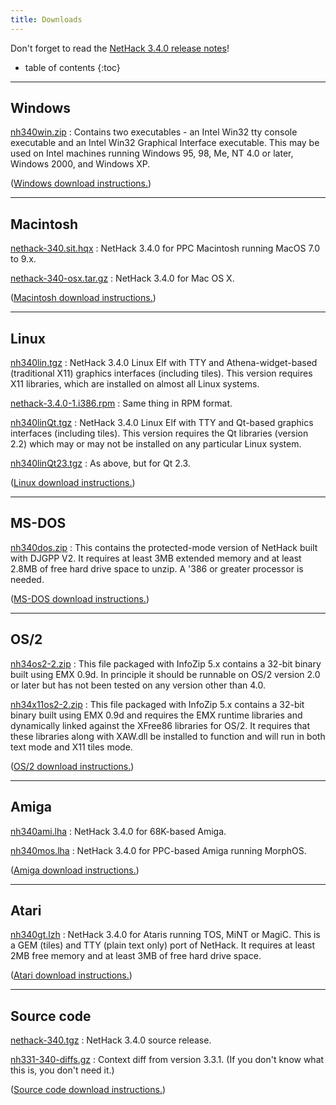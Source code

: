 ```yaml
---
title: Downloads
---
```

Don't forget to read the [NetHack 3.4.0 release notes](release.html)!

* table of contents
{:toc}

---

## Windows

[nh340win.zip](http://sourceforge.net/projects/nethack/files/nethack/3.4.0/nh340win.zip/download)
: Contains two executables - an Intel Win32 tty console executable and an Intel Win32 Graphical Interface executable.  This may be used on Intel machines running Windows 95, 98, Me, NT 4.0 or later, Windows 2000, and Windows XP.

([Windows download instructions.](ports/download-win.html))

---

## Macintosh

[nethack-340.sit.hqx](http://sourceforge.net/projects/nethack/files/nethack/3.4.0/nethack-340.sit.hqx/download)
: NetHack 3.4.0 for PPC Macintosh running MacOS 7.0 to 9.x.

[nethack-340-osx.tar.gz](http://sourceforge.net/projects/nethack/files/nethack/3.4.0/nethack-340-osx.tar.gz/download)
: NetHack 3.4.0 for Mac OS X.

([Macintosh download instructions.](ports/download-mac.html))

---

## Linux

[nh340lin.tgz](http://sourceforge.net/projects/nethack/files/nethack/3.4.0/nh340lin.tgz/download)
: NetHack 3.4.0 Linux Elf with TTY and Athena-widget-based (traditional X11) graphics interfaces (including tiles).  This version requires X11 libraries, which are installed on almost all Linux systems.

[nethack-3.4.0-1.i386.rpm](http://sourceforge.net/projects/nethack/files/nethack/3.4.0/nethack-3.4.0-1.i386.rpm/download)
: Same thing in RPM format.

[nh340linQt.tgz](http://sourceforge.net/projects/nethack/files/nethack/3.4.0/nh340linQt.tgz/download)
: NetHack 3.4.0 Linux Elf with TTY and Qt-based graphics interfaces (including tiles).  This version requires the Qt libraries (version 2.2) which may or may not be installed on any particular Linux system.

[nh340linQt23.tgz](http://sourceforge.net/projects/nethack/files/nethack/3.4.0/nh340linQt23.tgz/download)
: As above, but for Qt 2.3.

([Linux download instructions.](ports/download-linux.html))

---

## MS-DOS

[nh340dos.zip](http://sourceforge.net/projects/nethack/files/nethack/3.4.0/nh340dos.zip/download)
: This contains the protected-mode version of NetHack built with DJGPP V2.  It requires at least 3MB extended memory and at least 2.8MB of free hard drive space to unzip.  A '386 or greater processor is needed.

([MS-DOS download instructions.](ports/download-msdos.html))

---

## OS/2

[nh34os2-2.zip](http://sourceforge.net/projects/nethack/files/nethack/3.4.0/nh34os2-2.zip/download)
: This file packaged with InfoZip 5.x contains a 32-bit binary built using EMX 0.9d.  In principle it should be runnable on OS/2 version 2.0 or later but has not been tested on any version other than 4.0.

[nh34x11os2-2.zip](http://sourceforge.net/projects/nethack/files/nethack/3.4.0/nh34x11os2-2.zip/download)
: This file packaged with InfoZip 5.x contains a 32-bit binary built using EMX 0.9d and requires the EMX runtime libraries and dynamically linked against the XFree86 libraries for OS/2.  It requires that these libraries along with XAW.dll be installed to function and will run in both text mode and X11 tiles mode.

([OS/2 download instructions.](ports/download-os2.html))

---

## Amiga

[nh340ami.lha](http://sourceforge.net/projects/nethack/files/nethack/3.4.0/nh340ami.lha/download)
: NetHack 3.4.0 for 68K-based Amiga.

[nh340mos.lha](http://sourceforge.net/projects/nethack/files/nethack/3.4.0/nh340mos.lha/download)
: NetHack 3.4.0 for PPC-based Amiga running MorphOS.

([Amiga download instructions.](ports/download-amiga.html))

---

## Atari

[nh340gt.lzh](http://sourceforge.net/projects/nethack/files/nethack/3.4.0/nh340gt.lzh/download)
: NetHack 3.4.0 for Ataris running TOS, MiNT or MagiC.  This is a GEM (tiles) and TTY (plain text only) port of NetHack.  It requires at least 2MB free memory and at least 3MB of free hard drive space.

([Atari download instructions.](ports/download-atari.html))

---

## Source code

[nethack-340.tgz](http://sourceforge.net/projects/nethack/files/nethack/3.4.0/nethack-340.tgz/download)
: NetHack 3.4.0 source release.

[nh331-340-diffs.gz](http://sourceforge.net/projects/nethack/files/nethack/3.4.0/nh331-340-diffs.gz/download)
: Context diff from version 3.3.1.  (If you don't know what this is, you don't need it.)

([Source code download instructions.](download-src.html))
